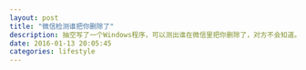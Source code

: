 ```yaml
---
layout: post
title: "微信检测谁把你删除了"
description: 抽空写了一个Windows程序，可以测出谁在微信里把你删除了，对方不会知道。
date: 2016-01-13 20:05:45
categories: lifestyle
---
```

